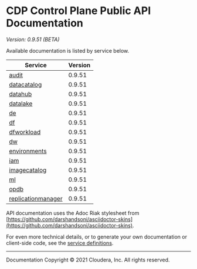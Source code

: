 # CDP Control Plane Public API Documentation

*Version: 0.9.51 (BETA)*

Available documentation is listed by service below.

| Service | Version |
| --- | --- |
| [audit](./audit/index.html) | 0.9.51 |
| [datacatalog](./datacatalog/index.html) | 0.9.51 |
| [datahub](./datahub/index.html) | 0.9.51 |
| [datalake](./datalake/index.html) | 0.9.51 |
| [de](./de/index.html) | 0.9.51 |
| [df](./df/index.html) | 0.9.51 |
| [dfworkload](./dfworkload/index.html) | 0.9.51 |
| [dw](./dw/index.html) | 0.9.51 |
| [environments](./environments/index.html) | 0.9.51 |
| [iam](./iam/index.html) | 0.9.51 |
| [imagecatalog](./imagecatalog/index.html) | 0.9.51 |
| [ml](./ml/index.html) | 0.9.51 |
| [opdb](./opdb/index.html) | 0.9.51 |
| [replicationmanager](./replicationmanager/index.html) | 0.9.51 |

API documentation uses the Adoc Riak stylesheet from
[https://github.com/darshandsoni/asciidoctor-skins](https://github.com/darshandsoni/asciidoctor-skins).

For even more technical details, or to generate your own documentation or client-side code, see the
[service definitions](swagger/).

----

Documentation Copyright © 2021 Cloudera, Inc. All rights reserved.

